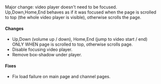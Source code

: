 Major change: video player doesn't need to be focused. Up,Down,Home,End behaves as if it was focused when the page is scrolled to top (the whole video player is visible), otherwise scrolls the page.

#### Changes
- Up,Down (volume up / down), Home,End (jump to video start / end) ONLY WHEN page is scrolled to top, otherwise scrolls page.
- Disable focusing video player.
- Remove box-shadow under player.

#### Fixes
- Fix load failure on main page and channel pages.
